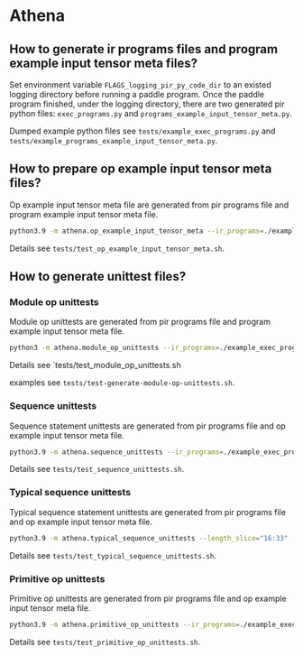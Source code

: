 # Athena

## How to generate ir programs files and program example input tensor meta files?

Set environment variable `FLAGS_logging_pir_py_code_dir` to an existed logging directory before running a paddle program. Once the paddle program finished, under the logging directory, there are two generated pir python files: `exec_programs.py` and `programs_example_input_tensor_meta.py`.

Dumped example python files see `tests/example_exec_programs.py` and `tests/example_programs_example_input_tensor_meta.py`.

## How to prepare op example input tensor meta files?
Op example input tensor meta file are generated from pir programs file and program example input tensor meta file.
```bash
python3.9 -m athena.op_example_input_tensor_meta --ir_programs=./example_exec_programs.py --example_inputs=./example_programs_example_input_tensor_meta.py  --tmp_dir=/tmp --output=/tmp/op_example_input_tensor_meta.py
```
Details see `tests/test_op_example_input_tensor_meta.sh`.

## How to generate unittest files?

### Module op unittests
Module op unittests are generated from pir programs file and program example input tensor meta file.
```bash
python3 -m athena.module_op_unittests --ir_programs=./example_exec_programs.py --example_inputs=./example_programs_example_input_tensor_meta.py  --output_dir=/tmp
```
Details see `tests/test_module_op_unittests.sh

examples see `tests/test-generate-module-op-unittests.sh`.

### Sequence unittests

Sequence statement unittests are generated from pir programs file and op example input tensor meta file.
```bash
python3.9 -m athena.sequence_unittests --ir_programs=./example_exec_programs.py --op_example_input_tensor_meta=./example_op_example_input_tensor_meta.py --output_dir=/tmp
```
Details see `tests/test_sequence_unittests.sh`.

### Typical sequence unittests

Typical sequence statement unittests are generated from pir programs file and op example input tensor meta file.
```bash
python3.9 -m athena.typical_sequence_unittests --length_slice="16:33" --ir_programs=./example_exec_programs.py --op_example_input_tensor_meta=./example_op_example_input_tensor_meta.py --output_dir=/tmp
```
Details see `tests/test_typical_sequence_unittests.sh`.

### Primitive op unittests 
Primitive op unittests are generated from pir programs file and op example input tensor meta file.
```bash
python3.9 -m athena.primitive_op_unittests --ir_programs=./example_exec_programs.py --op_example_input_tensor_meta=./example_op_example_input_tensor_meta.py --output_dir=/tmp
```
Details see `tests/test_primitive_op_unittests.sh`.
